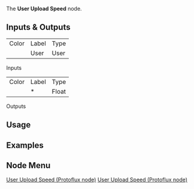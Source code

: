 <languages></languages> <translate> The **User Upload Speed** node.

## Inputs & Outputs

|       |       |      |
|-------|-------|------|
| Color | Label | Type |
|       | User  | User |

Inputs

|       |       |       |
|-------|-------|-------|
| Color | Label | Type  |
|       | \*    | Float |

Outputs

## Usage

## Examples

## Node Menu

</translate>

[User Upload Speed (Protoflux node)](Category:Protoflux "wikilink")
[User Upload Speed (Protoflux
node)](Category:Protoflux:Users "wikilink")